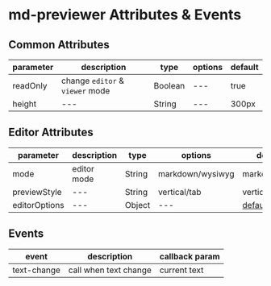 # md-previewer Attributes & Events

## Common Attributes

| parameter | description                     | type    | options | default |
| --------- | ------------------------------- | ------- | ------- | ------- |
| readOnly  | change `editor` & `viewer` mode | Boolean | ---     | true    |
| height    | ---                             | String  | ---     | 300px   |

## Editor Attributes

| parameter     | description | type   | options          | default                                                            |
| ------------- | ----------- | ------ | ---------------- | ------------------------------------------------------------------ |
| mode          | editor mode | String | markdown/wysiwyg | markdown                                                           |
| previewStyle  | ---         | String | vertical/tab     | vertical                                                           |
| editorOptions | ---         | Object | ---              | [defaultOptions](https://github.com/nhn/toast-ui.vue-editor#props) |

## Events

| event       | description           | callback param |
| ----------- | --------------------- | -------------- |
| text-change | call when text change | current text   |
